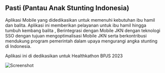 
## Pasti (Pantau Anak Stunting Indonesia)

Aplikasi Mobile yang didedikasikan untuk memenuhi kebutuhan ibu hamil dan balita. Aplikasi ini memberikan pelayanan untuk ibu hamil hingga tumbuh kembang balita , Berintegrasi dengan Mobile JKN dengan teknologi SSO dengan tujuan mengoptimalisasi Mobile JKN serta berkontribusi mendukung program pemerintah dalam upaya mengurangi angka stunting di Indonesia.

Aplikasi ini di dedikasikan untuk Healthkathon BPJS 2023

![Screenshot](https://healthkathon.bpjs-kesehatan.go.id/logo/health-katon-color.svg)
